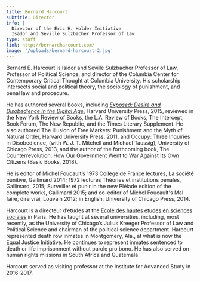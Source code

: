 ```yaml
---
title: Bernard Harcourt
subtitle: Director
info: |
  Director of the Eric H. Holder Initiative
  Isador and Seville Sulzbacher Professor of Law
type: staff
link: http://bernardharcourt.com/
image: '/uploads/bernard-harcourt-2.jpg'
---
```


Bernard E. Harcourt is Isidor and Seville Sulzbacher Professor of Law, Professor of Political Science, and director of the Columbia Center for Contemporary Critical Thought at Columbia University. His scholarship intersects social and political theory, the sociology of punishment, and penal law and procedure.

He has authored several books, including [*Exposed: Desire and Disobedience in the Digital Age*](http://www.college.columbia.edu/), Harvard University Press, 2015, reviewed in the New York Review of Books, the L.A. Review of Books, The Intercept, Book Forum, The New Republic, and the Times Literary Supplement. He also authored The Illusion of Free Markets: Punishment and the Myth of Natural Order, Harvard University Press, 2011, and Occupy: Three Inquiries in Disobedience, (with W. J. T. Mitchell and Michael Taussig), University of Chicago Press, 2013, and the author of the forthcoming book, The Counterrevolution: How Our Government Went to War Against Its Own Citizens (Basic Books, 2018).

He is editor of Michel Foucault’s 1973 Collège de France lectures, La société punitive, Gallimard 2014; 1972 lectures Théories et institutions pénales, Gallimard, 2015; Surveiller et punir in the new Pléiade edition of the complete works, Gallimard 2015; and co-editor of Michel Foucault's Mal faire, dire vrai, Louvain 2012; in English, University of Chicago Press, 2014.

Harcourt is a directeur d’etudes at the [Ecole des hautes etudes en sciences sociales](http://www.college.columbia.edu/) in Paris. He has taught at several universities, including, most recently, as the University of Chicago’s Julius Kreeger Professor of Law and Political Science and chairman of the political science department. Harcourt represented death row inmates in Montgomery, Ala., at what is now the Equal Justice Initiative. He continues to represent inmates sentenced to death or life imprisonment without parole pro bono. He has also served on human rights missions in South Africa and Guatemala.

Harcourt served as visiting professor at the Institute for Advanced Study in 2016-2017.